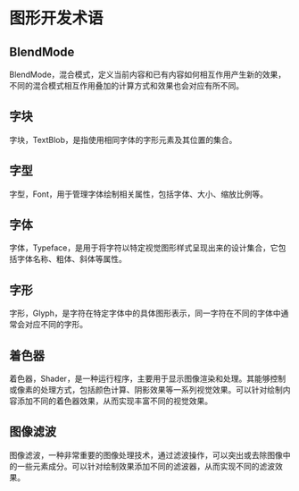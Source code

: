 # 图形开发术语


## BlendMode

BlendMode，混合模式，定义当前内容和已有内容如何相互作用产生新的效果，不同的混合模式相互作用叠加的计算方式和效果也会对应有所不同。


## 字块

字块，TextBlob，是指使用相同字体的字形元素及其位置的集合。


## 字型

字型，Font，用于管理字体绘制相关属性，包括字体、大小、缩放比例等。


## 字体

字体，Typeface，是用于将字符以特定视觉图形样式呈现出来的设计集合，它包括字体名称、粗体、斜体等属性。


## 字形

字形，Glyph，是字符在特定字体中的具体图形表示，同一字符在不同的字体中通常会对应不同的字形。


## 着色器

着色器，Shader，是一种运行程序，主要用于显示图像渲染和处理。其能够控制或像素的处理方式，包括颜色计算、阴影效果等一系列视觉效果。可以针对绘制内容添加不同的着色器效果，从而实现丰富不同的视觉效果。


## 图像滤波

图像滤波，一种非常重要的图像处理技术，通过滤波操作，可以突出或去除图像中的一些元素成分。可以针对绘制效果添加不同的滤波器，从而实现不同的滤波效果。

